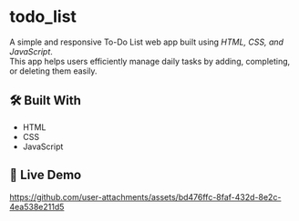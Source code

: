 # todo_list
A simple and responsive To-Do List web app built using *HTML, CSS, and JavaScript*.  
This app helps users efficiently manage daily tasks by adding, completing, or deleting them easily.

## 🛠 Built With
- HTML  
- CSS  
- JavaScript  

## 🚀 Live Demo
https://github.com/user-attachments/assets/bd476ffc-8faf-432d-8e2c-4ea538e211d5

